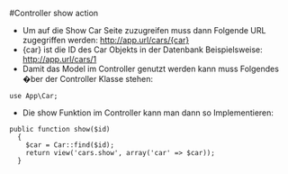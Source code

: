 #Controller show action

- Um auf die Show Car Seite zuzugreifen muss dann Folgende URL zugegriffen werden: http://app.url/cars/{car}
- {car} ist die ID des Car Objekts in der Datenbank Beispielsweise: http://app.url/cars/1
- Damit das Model im Controller genutzt werden kann muss Folgendes �ber der Controller Klasse stehen:
```
use App\Car;
```
- Die show Funktion im Controller kann man dann so Implementieren:
```
public function show($id)
  {
    $car = Car::find($id);
    return view('cars.show', array('car' => $car));
  }
```

